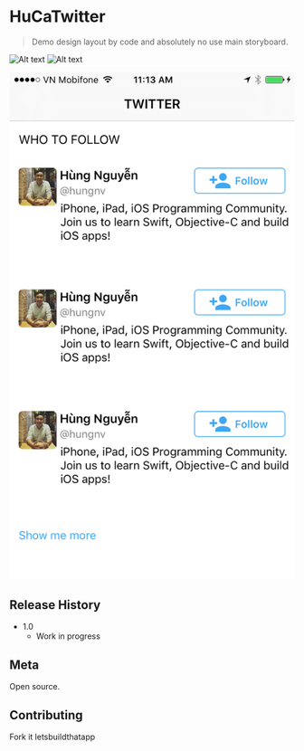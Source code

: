# HuCaTwitter
> Demo design layout by code and absolutely no use main storyboard.

![Alt text](https://img.shields.io/badge/SwiftVersion-4.0-red.svg?link=http://left&link=http://right)
![Alt text](https://img.shields.io/badge/IOSVersion-9.1+-green.svg)

![](image_finally.png)

## Release History
* 1.0
    * Work in progress

## Meta

Open source.

## Contributing

Fork it letsbuildthatapp